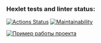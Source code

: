 ### Hexlet tests and linter status:

[![Actions Status](https://github.com/bumerboy86/frontend-project-44/workflows/hexlet-check/badge.svg)](https://github.com/bumerboy86/frontend-project-44/actions)
[![Maintainability](https://api.codeclimate.com/v1/badges/4a6f7f7ce6b2d4fdc4e3/maintainability)](https://codeclimate.com/github/bumerboy86/frontend-project-44/maintainability)

[![Пример работы проекта](https://asciinema.org/a/OpZky2swB046BSkdF7uCTVK0F.svg)](https://asciinema.org/a/OpZky2swB046BSkdF7uCTVK0F)
